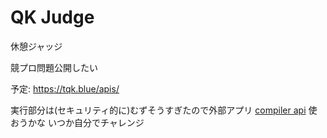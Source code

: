 # QK Judge

休憩ジャッジ

競プロ問題公開したい

予定: https://tqk.blue/apis/

実行部分は(セキュリティ的に)むずそうすぎたので外部アプリ [compiler api](https://www.jdoodle.com/compiler-api/) 使おうかな いつか自分でチャレンジ

